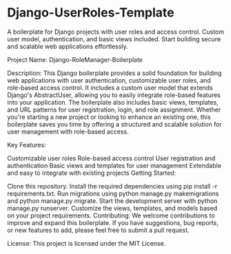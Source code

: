 # Django-UserRoles-Template
A boilerplate for Django projects with user roles and access control. Custom user model, authentication, and basic views included. Start building secure and scalable web applications effortlessly.

Project Name: Django-RoleManager-Boilerplate

Description:
This Django boilerplate provides a solid foundation for building web applications with user authentication, customizable user roles, and role-based access control. It includes a custom user model that extends Django's AbstractUser, allowing you to easily integrate role-based features into your application. The boilerplate also includes basic views, templates, and URL patterns for user registration, login, and role assignment. Whether you're starting a new project or looking to enhance an existing one, this boilerplate saves you time by offering a structured and scalable solution for user management with role-based access.

Key Features:

Customizable user roles
Role-based access control
User registration and authentication
Basic views and templates for user management
Extendable and easy to integrate with existing projects
Getting Started:

Clone this repository.
Install the required dependencies using pip install -r requirements.txt.
Run migrations using python manage.py makemigrations and python manage.py migrate.
Start the development server with python manage.py runserver.
Customize the views, templates, and models based on your project requirements.
Contributing:
We welcome contributions to improve and expand this boilerplate. If you have suggestions, bug reports, or new features to add, please feel free to submit a pull request.

License:
This project is licensed under the MIT License.
